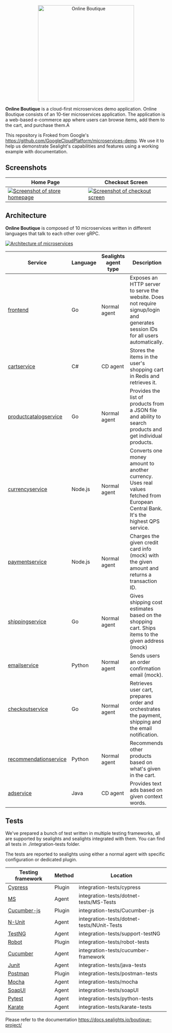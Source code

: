 <p align="center">
<img src="/src/frontend/static/icons/Hipster_HeroLogoMaroon.svg" width="300" alt="Online Boutique" />
</p>

**Online Boutique** is a cloud-first microservices demo application.
Online Boutique consists of an 10-tier microservices application. The application is a
web-based e-commerce app where users can browse items,
add them to the cart, and purchase them.A

This repository is Froked from Google's https://github.com/GoogleCloudPlatform/microservices-demo. We use it to help us demonstrate Sealight's capabilities and features using a working example with documentation.

## Screenshots

| Home Page                                                                                                         | Checkout Screen                                                                                                    |
| ----------------------------------------------------------------------------------------------------------------- | ------------------------------------------------------------------------------------------------------------------ |
| [![Screenshot of store homepage](/docs/img/online-boutique-frontend-1.png)](/docs/img/online-boutique-frontend-1.png) | [![Screenshot of checkout screen](/docs/img/online-boutique-frontend-2.png)](/docs/img/online-boutique-frontend-2.png) |



## Architecture

**Online Boutique** is composed of 10 microservices written in different
languages that talk to each other over gRPC.



[![Architecture of
microservices](/docs/img/architecture-diagram.png)](/docs/img/architecture-diagram.png)

| Service                                              | Language      | Sealights  agent type | Description                                                                                                                       |
| ---------------------------------------------------- | ------------- | --------------------- |--------------------------------------------------------------------------------------------------------------------------------- |
| [frontend](/src/frontend)                           | Go            | Normal agent           | Exposes an HTTP server to serve the website. Does not require signup/login and generates session IDs for all users automatically. |
| [cartservice](/src/cartservice)                     | C#            | CD agent               | Stores the items in the user's shopping cart in Redis and retrieves it.                                                           |
| [productcatalogservice](/src/productcatalogservice) | Go            | Normal agent           | Provides the list of products from a JSON file and ability to search products and get individual products.                        |
| [currencyservice](/src/currencyservice)             | Node.js       | Normal agent           | Converts one money amount to another currency. Uses real values fetched from European Central Bank. It's the highest QPS service. |
| [paymentservice](/src/paymentservice)               | Node.js       | Normal agent           | Charges the given credit card info (mock) with the given amount and returns a transaction ID.                                     |
| [shippingservice](/src/shippingservice)             | Go            | Normal agent           | Gives shipping cost estimates based on the shopping cart. Ships items to the given address (mock)                                 |
| [emailservice](/src/emailservice)                   | Python        | Normal agent           | Sends users an order confirmation email (mock).                                                                                   |
| [checkoutservice](/src/checkoutservice)             | Go            | Normal agent           | Retrieves user cart, prepares order and orchestrates the payment, shipping and the email notification.                            |
| [recommendationservice](/src/recommendationservice) | Python        | Normal agent           | Recommends other products based on what's given in the cart.                                                                      |
| [adservice](/src/adservice)                         | Java          | CD agent               | Provides text ads based on given context words.                                                                                   |

## Tests
We've prepared a bunch of test written in multiple testing frameworks, all are supported by sealights and sealights integrated with them. You can find all tests in ./integration-tests folder.

The tests are reported to sealights using either a normal agent with specific configuration or dedicated plugin.

| Testing framework                                     | Method        | Location                                   |
| ----------------------------------------------------- | ------------- | ------------------------------------------ |
| [Cypress](integration-tests/cypress)                  | Plugin        | integration-tests/cypress                  |
| [MS](integration-tests/dotnet-tests/MS-Tests)         | Agent         | integration-tests/dotnet-tests/MS-Tests    |
| [Cucumber-js](integration-tests/Cucumber-js)          | Plugin        | integration-tests/Cucumber-js              |
| [N-Unit](integration-tests/dotnet-tests/NUnit-Tests)  | Agent         | integration-tests/dotnet-tests/NUnit-Tests |
| [TestNG](integration-tests/support-testNG)            | Agent         | integration-tests/support-testNG           |
| [Robot](integration-tests/robot-tests)                | Plugin        | integration-tests/robot-tests              |
| [Cucumber](integration-tests/cucumber-framework)      | Agent         | integration-tests/cucumber-framework       |
| [Junit](integration-tests/java-tests)                 | Agent         | integration-tests/java-tests               |
| [Postman](integration-tests/postman-tests)            | Plugin        | integration-tests/postman-tests            |
| [Mocha](integration-tests/mocha)                      | Agent         | integration-tests/mocha                    |
| [SoapUI](integration-tests/soapUI)                    | Agent         | integration-tests/soapUI                   |
| [Pytest](integration-tests/python-tests)              | Agent         | integration-tests/python-tests             |
| [Karate](integration-tests/karate-tests)              | Agent         | integration-tests/karate-tests             |




Please refer to the documentation https://docs.sealights.io/boutique-project/